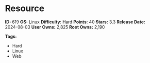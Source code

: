# Resource

**ID:** 619
**OS:** Linux
**Difficulty:** Hard
**Points:** 40
**Stars:** 3.3
**Release Date:** 2024-08-03
**User Owns:** 2,825
**Root Owns:** 2,190

**Tags:**
- Hard
- Linux
- Web

